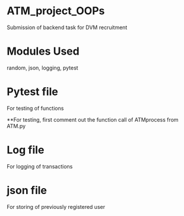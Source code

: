 # ATM_project_OOPs
Submission of backend task for DVM recruitment

# Modules Used
random, json, logging, pytest

# Pytest file
For testing of functions

**For testing, first comment out the function call of ATMprocess from ATM.py

# Log file
For logging of transactions

# json file
For storing of previously registered user
